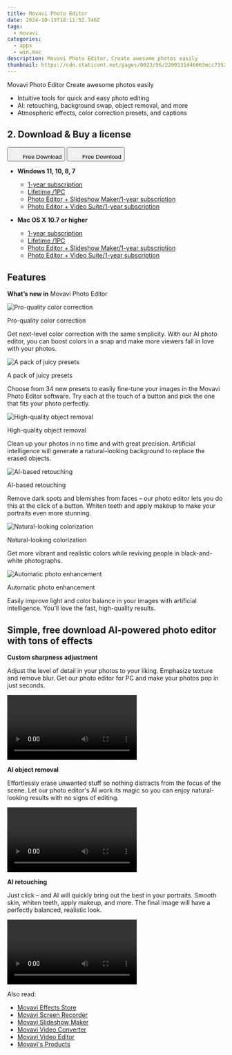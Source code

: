 ```yaml
---
title: Movavi Photo Editor
date: 2024-10-15T18:11:52.746Z
tags: 
  - movavi
categories: 
  - apps
  - win,mac
description: Movavi Photo Editor，Сreate awesome photos easily
thumbnail: https://cdn.staticont.net/pages/0023/56/2290131d46063ecc735226086ef093cb3f5073c1.webp
---
```


Movavi Photo Editor
Сreate awesome photos easily

- Intuitive tools for quick and easy photo editing
- AI: retouching, background swap, object removal, and more
- Atmospheric effects, color correction presets, and captions

## 2. Download & Buy a license

<div class="mx-auto flex items-center justify-center space-x-4">
  <button 
  onclick="javascript:window.open('https://store.movavi.com/order/checkout.php?PRODS=32451780,33729287&QTY=1,1&COUPON=&AFFILIATE=108875&CART=1&CARD=2&SHORT_FORM=1&DESIGN_TYPE=2&CROSS_SELL_HIDE=true&SHOPURL=http://www.movavi.com/store.html&ADDITIONAL_HPM=0&setLocale=en&pageType=web&p_name=picverse&REF=%7C%7C&FSID=%7C%7C&PAYPAL_FLOW=REGULAR&AFFILIATE=108875&ADDITIONAL_webuid=284hb8', '_blank');
    window.open('https://www.movavi.com/download-picversemac', '_blank');void(0);"
  class="flex flex-row font-bold rounded-lg text-lg w-48 h-16 bg-[#FF8014] text-[#ffffff] items-center justify-center p-2">
    <svg width="24px" height="24px" viewBox="0 0 24 24" xmlns="http://www.w3.org/2000/svg" color="#ffffff" fill="none" stroke="currentColor" stroke-width="3" stroke-linecap="round" stroke-linejoin="round"><path d="M16 2C16.3632 4.17921 14.0879 5.83084 12.8158 6.57142C12.4406 6.78988 12.0172 6.5117 12.0819 6.08234C12.2993 4.63878 13.0941 2.00008 16 2Z" stroke="#f8f7f7" stroke-width="1.5"></path><path d="M9 6.5C9.89676 6.5 10.6905 6.69941 11.2945 6.92013C12.0563 7.19855 12.9437 7.19854 13.7055 6.92012C14.3094 6.6994 15.1032 6.5 15.9999 6.5C17.0852 6.5 18.4649 7.08889 19.4999 8.26666C16 11 17 15.5 20.269 16.6916C19.2253 19.5592 17.2413 21.5 15.4999 21.5C13.9999 21.5 14 20.8 12.5 20.8C11 20.8 11 21.5 9.5 21.5C7 21.5 4 17.5 4 12.5C4 8.5 7 6.5 9 6.5Z" stroke="#f8f7f7" stroke-width="1.5"></path></svg>    
    <span class="font-medium mx-auto">Free Download</span>  
  </button>
  <button 
  onclick="javascript:window.open('https://store.movavi.com/order/checkout.php?PRODS=32451780,33729287&QTY=1,1&COUPON=&AFFILIATE=108875&CART=1&CARD=2&SHORT_FORM=1&DESIGN_TYPE=2&CROSS_SELL_HIDE=true&SHOPURL=http://www.movavi.com/store.html&ADDITIONAL_HPM=0&setLocale=en&pageType=web&p_name=picverse&REF=%7C%7C&FSID=%7C%7C&PAYPAL_FLOW=REGULAR&AFFILIATE=108875&ADDITIONAL_webuid=284hb8', '_blank');
    window.open('https://www.movavi.com/download-picverse', '_blank');void(0);"
  class="flex flex-row font-bold rounded-lg text-lg w-48 h-16 bg-[#FF8014] text-[#ffffff] items-center justify-center p-2">
    <svg width="24px" height="24px" viewBox="0 0 24 24" xmlns="http://www.w3.org/2000/svg" color="#ffffff" fill="none" stroke="currentColor" stroke-width="3" stroke-linecap="round" stroke-linejoin="round"><path d="M4 16.9865V7.01353C4 6.71792 4.21531 6.46636 4.50737 6.42072L19.3074 4.10822C19.6713 4.05137 20 4.33273 20 4.70103V19.299C20 19.6673 19.6713 19.9486 19.3074 19.8918L4.50737 17.5793C4.21531 17.5336 4 17.2821 4 16.9865Z" stroke="#f8f7f7" stroke-width="1.5"></path><path d="M4 12H20" stroke="#f8f7f7" stroke-width="1.5"></path><path d="M10.5 5.5V18.5" stroke="#f8f7f7" stroke-width="1.5"></path></svg>
    <span class="font-medium mx-auto">Free Download</span>  
  </button>
</div>

- **Windows 11, 10, 8, 7**
  - [1-year subscription](https://store.movavi.com/order/checkout.php?PRODS=27002944,32451783,33729287&QTY=1,1,1&COUPON=&AFFILIATE=108875&CART=1&CARD=2&SHORT_FORM=1&DESIGN_TYPE=2&CROSS_SELL_HIDE=true&SHOPURL=http://www.movavi.com/store.html&ADDITIONAL_HPM=1&setLocale=en&pageType=web&p_name=srveplusbundle&REF=%7C1541979618.1724813110%7C&FSID=%7C1541979618.1724813110%7C&PAYPAL_FLOW=REGULAR&ADDITIONAL_utmzz=utmcsr=(direct)%7Cutmcmd=(none)%7Cutmccn=(not%20set)&AFFILIATE=108875&ADDITIONAL_webuid=1zx2r4)
  - [Lifetime /1PC](https://store.movavi.com/order/checkout.php?PRODS=32451780,33729287&QTY=1,1&COUPON=&AFFILIATE=108875&CART=1&CARD=2&SHORT_FORM=1&DESIGN_TYPE=2&CROSS_SELL_HIDE=true&SHOPURL=http://www.movavi.com/store.html&ADDITIONAL_HPM=0&setLocale=en&pageType=web&p_name=picverse&REF=%7C%7C&FSID=%7C%7C&PAYPAL_FLOW=REGULAR&AFFILIATE=108875&ADDITIONAL_webuid=284hb8)
  - [Photo Editor + Slideshow Maker/1-year subscription](https://store.movavi.com/order/checkout.php?PRODS=32575945,33729287&QTY=1,1&COUPON=&AFFILIATE=108875&CART=1&CARD=2&SHORT_FORM=1&DESIGN_TYPE=2&CROSS_SELL_HIDE=true&SHOPURL=http://www.movavi.com/store.html&ADDITIONAL_HPM=1&setLocale=en&pageType=web&p_name=picversessmbundleyear&REF=%7C%7C&FSID=%7C%7C&PAYPAL_FLOW=REGULAR&AFFILIATE=108875&ADDITIONAL_webuid=iti1ih)
  - [Photo Editor + Video Suite/1-year subscription](https://store.movavi.com/order/checkout.php?PRODS=34832963,4719229&QTY=1,1&COUPON=&AFFILIATE=108875&CART=1&CARD=2&SHORT_FORM=1&DESIGN_TYPE=2&CROSS_SELL_HIDE=true&SHOPURL=http://www.movavi.com/store.html&ADDITIONAL_HPM=1&setLocale=en&pageType=web&p_name=vspicversebundleyear&REF=%7C%7C&FSID=%7C%7C&PAYPAL_FLOW=REGULAR&AFFILIATE=108875&ADDITIONAL_webuid=pa9b2a)

- **Mac OS X 10.7 or higher**
  - [1-year subscription](https://store.movavi.com/order/checkout.php?PRODS=27002944,32451783,33729287&QTY=1,1,1&COUPON=&AFFILIATE=108875&CART=1&CARD=2&SHORT_FORM=1&DESIGN_TYPE=2&CROSS_SELL_HIDE=true&SHOPURL=http://www.movavi.com/store.html&ADDITIONAL_HPM=1&setLocale=en&pageType=web&p_name=srveplusbundle&REF=%7C1541979618.1724813110%7C&FSID=%7C1541979618.1724813110%7C&PAYPAL_FLOW=REGULAR&ADDITIONAL_utmzz=utmcsr=(direct)%7Cutmcmd=(none)%7Cutmccn=(not%20set)&AFFILIATE=108875&ADDITIONAL_webuid=1zx2r4)
  - [Lifetime /1PC](https://store.movavi.com/order/checkout.php?PRODS=32451780,33729287&QTY=1,1&COUPON=&AFFILIATE=108875&CART=1&CARD=2&SHORT_FORM=1&DESIGN_TYPE=2&CROSS_SELL_HIDE=true&SHOPURL=http://www.movavi.com/store.html&ADDITIONAL_HPM=0&setLocale=en&pageType=web&p_name=picverse&REF=%7C%7C&FSID=%7C%7C&PAYPAL_FLOW=REGULAR&AFFILIATE=108875&ADDITIONAL_webuid=284hb8)
  - [Photo Editor + Slideshow Maker/1-year subscription](https://store.movavi.com/order/checkout.php?PRODS=32575945,33729287&QTY=1,1&COUPON=&AFFILIATE=108875&CART=1&CARD=2&SHORT_FORM=1&DESIGN_TYPE=2&CROSS_SELL_HIDE=true&SHOPURL=http://www.movavi.com/store.html&ADDITIONAL_HPM=1&setLocale=en&pageType=web&p_name=picversessmbundleyear&REF=%7C%7C&FSID=%7C%7C&PAYPAL_FLOW=REGULAR&AFFILIATE=108875&ADDITIONAL_webuid=iti1ih)
  - [Photo Editor + Video Suite/1-year subscription](https://store.movavi.com/order/checkout.php?PRODS=34832963,4719229&QTY=1,1&COUPON=&AFFILIATE=108875&CART=1&CARD=2&SHORT_FORM=1&DESIGN_TYPE=2&CROSS_SELL_HIDE=true&SHOPURL=http://www.movavi.com/store.html&ADDITIONAL_HPM=1&setLocale=en&pageType=web&p_name=vspicversebundleyear&REF=%7C%7C&FSID=%7C%7C&PAYPAL_FLOW=REGULAR&AFFILIATE=108875&ADDITIONAL_webuid=pa9b2a)

## Features

**What’s new in** Movavi Photo Editor

![Pro-quality color correction](https://cdn.staticont.net/pages/0023/56/f774fd6a94432ad977bf6afb30515c6f3b325057.webp)

Pro-quality color correction

Get next-level color correction with the same simplicity. With our AI photo editor, you can boost colors in a snap and make more viewers fall in love with your photos.

![A pack of juicy presets](https://cdn.staticont.net/pages/0023/56/874f83c414198270bc9cd750b1cfcaa59e4f0ada.webp)

A pack of juicy presets

Choose from 34 new presets to easily fine-tune your images in the Movavi Photo Editor software. Try each at the touch of a button and pick the one that fits your photo perfectly.

![High-quality object removal](https://cdn.staticont.net/pages/0023/56/2290131d46063ecc735226086ef093cb3f5073c1.webp)

High-quality object removal

Clean up your photos in no time and with great precision. Artificial intelligence will generate a natural-looking background to replace the erased objects.

![AI-based retouching](https://cdn.staticont.net/pages/0023/56/18bf156846fc220d1fe892498053a9f1903c6d17.webp)

AI-based retouching

Remove dark spots and blemishes from faces – our photo editor lets you do this at the click of a button. Whiten teeth and apply makeup to make your portraits even more stunning.

![Natural-looking colorization](https://cdn.staticont.net/pages/0023/56/4795d6f4622a07e145633704ed09767d14939e25.webp)

Natural-looking colorization

Get more vibrant and realistic colors while reviving people in black-and-white photographs.

![Automatic photo enhancement](https://cdn.staticont.net/pages/0023/56/316fdeb816fb8f12f0c81fd7ab90d8e62920ac5f.webp)

Automatic photo enhancement

Easily improve light and color balance in your images with artificial intelligence. You’ll love the fast, high-quality results.

## Simple, free download AI-powered photo editor with tons of effects

**Custom sharpness adjustment**

Adjust the level of detail in your photos to your liking. Emphasize texture and remove blur. Get our photo editor for PC and make your photos pop in just seconds.

<video data-v-d6328dfa="" data-v-84ce025e="" src="https://cdn.staticont.net/pages/0023/56/c49ad33d17a7db0ec74aa2b12fbb35d18bd51fb7.mp4" autoplay="autoplay" loop="loop" playsinline="" class="media v-video-self-hosted embed-responsive embed-responsive-16by9" alias="adjustment" previewnumber="0"></video>

**AI object removal**

Effortlessly erase unwanted stuff so nothing distracts from the focus of the scene. Let our photo editor's AI work its magic so you can enjoy natural-looking results with no signs of editing.

<video data-v-d6328dfa="" data-v-84ce025e="" src="https://cdn.staticont.net/pages/0023/56/b5f3d6a6c37063188c5cf6ba15f63d092276be38.mp4" autoplay="autoplay" loop="loop" playsinline="" class="media v-video-self-hosted embed-responsive embed-responsive-16by9" alias="object removal" previewnumber="0"></video>

**AI retouching**

Just click – and AI will quickly bring out the best in your portraits. Smooth skin, whiten teeth, apply makeup, and more. The final image will have a perfectly balanced, realistic look.

<video data-v-d6328dfa="" data-v-84ce025e="" src="https://cdn.staticont.net/pages/0023/56/d0b502bc23c9f9c62ae065d3ece2897e894d3e5c.mp4" autoplay="autoplay" loop="loop" playsinline="" class="media v-video-self-hosted embed-responsive embed-responsive-16by9" alias="retouching" previewnumber="0"></video>

<ins class="adsbygoogle"
      style="display:block"
      data-ad-client="ca-pub-7571918770474297"
      data-ad-slot="8358498916"
      data-ad-format="auto"
      data-full-width-responsive="true"></ins>

<span class="atpl-alsoreadstyle">Also read:</span>
<div><ul>
<li><a href="https://tools.techidaily.com/movavi/effects-store/"><u>Movavi Effects Store</u></a></li>
<li><a href="https://tools.techidaily.com/movavi/screen-recorder/"><u>Movavi Screen Recorder</u></a></li>
<li><a href="https://tools.techidaily.com/movavi/slideshow-maker/"><u>Movavi Slideshow Maker</u></a></li>
<li><a href="https://tools.techidaily.com/movavi/video-converter/"><u>Movavi Video Converter</u></a></li>
<li><a href="https://tools.techidaily.com/movavi/video-editor/"><u>Movavi Video Editor</u></a></li>
<li><a href="https://tools.techidaily.com/movavi/products/"><u>Movavi's Products</u></a></li>
</ul></div>

